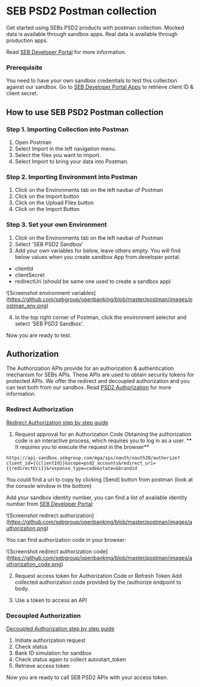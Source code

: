 # SEB PSD2 Postman collection
Get started using SEBs PSD2 products with postman collection. Mocked data is available through sandbox apps. Real data is available through production apps.

Read [SEB Developer Portal](https://developer.sebgroup.com) for more information.

### Prerequisite
You need to have your own sandbox credentials to test this collection against our sandbox. Go to [SEB Developer Portal Apps](https://developer.sebgroup.com/apps) to retrieve client ID & client secret.  

## How to use SEB PSD2 Postman collection

### Step 1. Importing Collection into Postman
1. Open Postman
1. Select Import in the left navigation menu.
1. Select the files you want to import.
1. Select Import to bring your data into Postman.
 
### Step 2. Importing Environment into Postman
1. Click on the Environments tab on the left navbar of Postman
1. Click on the Import button
1. Click on the Upload Files button
1. Click on the Import Button
 
### Step 3. Set your own Environment  
1. Click on the Environments tab on the left navbar of Postman
2. Select 'SEB PSD2 Sandbox'
3. Add your own variables for below, leave others empty. You will find below values when you create sandbox App from developer portal.  

* clientId
* clientSecret
* redirectUri (should be same one used to create a sandbox app)

![Screenshot environment variables] (https://github.com/sebgroup/openbanking/blob/master/postman/images/postman_env.png)
 
4. In the top right corner of Postman, click the environment selector and select 'SEB PSD2 Sandbox'. 

Now you are ready to test.
 

## Authorization
The Authorization APIs provide for an authorization & authentication mechanism for SEBs APIs. These APIs are used to obtain security tokens for protected APIs. We offer the redirect and decoupled authorization and you can test both from our sandbox.
Read [PSD2 Authorization](https://developer.sebgroup.com/products/authorization) for more information.

### Redirect Authorization 
[Redirect Authorization step by step guide](https://developer.sebgroup.com/products/authorization/redirect-authorization) 

1. Request approval for an Authorization Code
Obtaining the authorization code is an interactive process, which requires you to log in as a user. ** It requires you to execute the request in the browser**   
  ``` 
  https://api-sandbox.sebgroup.com/mga/sps/oauth/oauth20/authorize?client_id={{clientId}}&scope=psd2_accounts&redirect_uri={{redirectUri}}&response_type=code&state=&brandid
  ``` 
You could find a uri to copy by clicking [Send] button from postman (look at the console window in the bottom)

Add your sandbox identity number, you can find a list of available identity number from [SEB Developer Portal](https://developer.sebgroup.com/products/authorization/redirect-authorization#/authorize-get):

![Screenshot redirect authorization] (https://github.com/sebgroup/openbanking/blob/master/postman/images/authorization.png)

You can find authorization code in your browser:

![Screenshot redirect authorization code] (https://github.com/sebgroup/openbanking/blob/master/postman/images/authorization_code.png)

2. Request access token for Authorization Code or Refresh Token
Add collected authorization code provided by the /authorize endpoint to body.

3. Use a token to access an API

### Decoupled Authorization 
[Decoupled Authorization step by step guide](https://developer.sebgroup.com/products/authorization/decoupled-authorization) 

1. Initiate authorization request
2. Check status
3. Bank ID simulation for sandbox  
4. Check status again to collect autostart_token
5. Retrieve access token

Now you are ready to call SEB PSD2 APIs with your access token.

 


